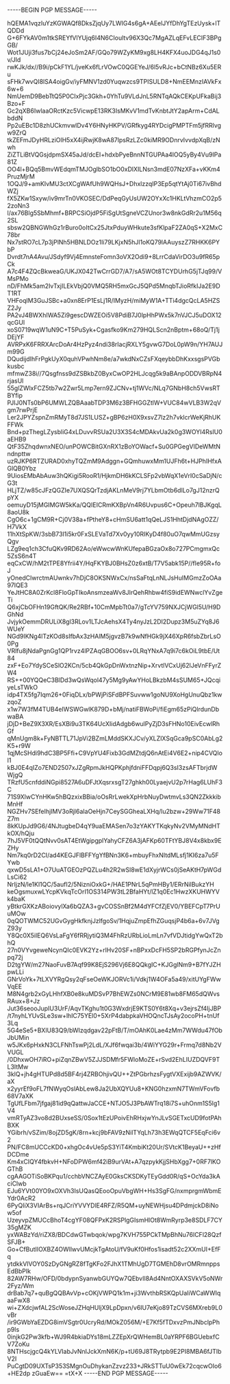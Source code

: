 -----BEGIN PGP MESSAGE-----

hQEMA1vqzIuYzKGWAQf8DksZjqUy7LWIG4s6gA+AEelJYfDhYgTEzUysk+lTQDDd
G+6FYkAV0m1tkSREYfVlYUjq6I4N6CIoultv96X3Qc7MgAZLqEFvLECIF3BPgGB/
Wot1JUji3fus7bCj24eJoSm2AF/GQo79WZyKM9xg8LH4KFX4uoJDG4qJ1s0v/JId
rwKJk/dx//B9i/pCkF1YL/jveKx6fLrVOwC0QGEYeJ/6l5vRJc+bCtNBz6Xu5ERu
sFHk7wvQI8lSA4oigGv/iyFMNV1zd0Yuqwzcs9TPISULD8+NmEEMnzIAVkFx6w+6
NmUemD9BebTtQ5P0CIxPjc3Gkh+0YhTu9VLdJnL5RNTqAQkCEKpUFkaBij3Bzo+F
Gc2qXB6IwlaaORctKzc5VicwpE13RK3IsMKvV1mdTvKnbtJtY2apArm+CdALbddN
Pp2uEBc1D8zhUCkmvwlDv4Y6HNyHKPV/GRfkyg4RYDcigPMPTFm5jfRRlvgw9ZrQ
tkZEFmJDyHRLziOlH5xX4ijRwjK8wA87lpsRzLZc0kiMR9ODnrvIvvdpXqB/zNwh
ZiZTLiBtVQGsjdpmSX45aJd/dcEI+hdxbPyeBnnNTGUPAa4lOQ5yBy4Vu9IPa81Z
OO4l+BQq5BmvWEdqmTMJOglbSO1bO0xDlXILNsn3mdE07NzXFa+vKKm4PruzMjrM
1OQJ/9+amKIvMU3ctXCgWAfUh9WQHsJ+DhxlzzqIP3Ep5qtYtAj0Ti67ivBhdWZj
fX5ZKw1Sxyw/iv9mrTn0VKOSEC/DdPeqGyUsUW2OYxXc1HKLtVhzmCO2p52zoNn3
l/ax76Blg5SbMhmf+BRPCSiOjdP5FiSgUtSgneVCZUnor3w8nkGdRr2u1M56q2SL
sbsw2QBNGWhGz1rBuro0oItCx25JtxPduyWHkute3sfKlpaF2ZA0qS+X2MxC78br
Nx7stRO7cL7p3jPlNh5HBNLDOz1Ii79LKjxN5hJl1oKQ79lAAuyszZ7RHKK6PYbP
Dvrdt7nA4Avu/JSdyf9Vj4EmnsteFomn3oVX2Odi9+8LrrCdaVirDO3u9fR65pCk
A7c4F4ZQcBkweaG/UKJX042TwCrrGD7/A7/sA5WOt8TCYDUrhG5jTJq99/VMsPMo
nD/FhMk5am2IvTxjILEkVbjQ0VMQ5RH5mxGcJ5QPd5MnqbTJioRfkIJa2E9DT1RT
VHFoqlM3GuJSBc+a0xn8ErP1EsLj1R/IMyzH/miMyW1A+TTi4dgcQcLA5HZSZ2Jy
PA2vJ4BWXhIWA5Zi9gescDWZEOi5V8PdiB7J0lpHhPWx5k7nVJCJ5uDOX12qcGUl
xoS0719wqW1uN9C+T5PuSyk+Cgasfko9Km279HQLScn2nBptm+68oQ/Tj1jDEjYF
AVRPxK6FRRXArcDoAr4HzPyz4ndi38rIacjRXLY5gvwG7DoL0pW9n/YH7AUJm99G
DQudijdIhFrPgkUyX0quhVPwhNm8e/a7wkdNxCZsFXqeybbDhKxxsgsPVGbkusbc
mfmwZ38i//7Qsgfnss9dZSBkbZ0ByxCwOP2HLJcqg5k9aBAnpODDVBRpN4rjasUl
55glZWlxFCZ5tb7w2Zwr5Lmp7ern9ZJCNv+tj1WVc/NLq7GNbH8ch5VwsRTBYfip
PJIJ0NTs0bP6UMWLZQBAaabTDP3M6z3BFHGGZtlW+VUC84wVLB3W2qVgm7rwPrjE
Ler2JPYZspnZmRMyT8d7JS1LUSZ+gBP6zH0X9xsvZ7lz2h7vklcrWeKjRhUKFFWk
Bnd+pzThegLZysbliG4xLDuvvRSUa2U3X3S4cMDAkvUa2k0g3WOYI4RsIU0aEHB9
QtF35ZhqdwnxNEO/unPOWCBitGXnRX1zBoYOWacf+Su0GPGegVIDeWMtNndnpttw
uzRJKP6RTZURAD0xhyTQZmM9Adggn+GQmhuwxMm1UJFh6t+HJPhIHfxAGlQB0Ybz
9UiosEMbAbAuw3hQKigi5RooR1/HjkmDH6kKCLSFp2vbWqX1eVrI0cSaDjN/cG3t
HLjTZ/w85cJFzQGZIe7UXQSQrTzdjAKLnMeV9rj7YLbmOtb6dlLo7gJ12nzrQpYX
oemuyD15jMGIMGW5kKa/QQIEICRmKXBpVn4R6Uvpus6C+Opeuh7lBJKgqL8aoU8k
CgO6c+1gCM9R+Cj0V38a+fPtheY8+cHmSU6att1qQeLJS1HhtDjdNAgOZZ/H7VkX
11hXtSpKW/3sbB73l1i5kr0FxSLEVaTd7Xv0yy10RIKyD4f80uO7qwMmUGzsyQgv
LZg9eq1ch3CfuQKv9RD62Ao/eWwcwWnKUfepaBGzaOx8o727PCmgmxQc5ZsS6n4T
eqCxCW/hM2tTPE8Yfrii4Y/HqFKYBJ0BHsZ0z6xtB/T7V5abk15P//fle95R+foJ
yOnedClwrctmAUwnkv7hDjC8OKSNWxCx/nsSaFtqLnNLJsHuIMGmzZoOAa97IQE3
YeJtHC8A0ZrKcl8FloGpTIkoAnsmzeaWv8JlrQehRhbw4fiS9idEWNwclYvZgeTi
Q6xjCbOFHn19GftQK/Re2RBf+10CmMpbTt0a7/gTcYV759NXJCjWGl5U/H9DGhNd
JvjykOemmDRULiX8gl3RLov1LTJcAehsX4Ty4nyJzL2DI2Dupz3M5uZYq8J6WUeY
NGd9IKNg4lTzKOd8sIfbAx3zHAlM5jgvzB7k9wNfHGk9jX46XpR6fsbZbrLsO0Pg
VRlfu8jNdaPgnGg1QP1rvz4lPZAqGBOO6sv+0LRqYNxA7q9i7c6kOiL9tbE/Ut84
zxF+Eo7YdySCeSlO2KCn/5cb4QkGpDnWxtnzNip+XrvtlVCxUj62lJeVnFFyrZW4
RS++00YQQeC3BlDd3wQsWqol47y5Mg9yAwYHoLBkzbM4sSUM65+JQcqiyeLsTWkO
idp4TX5fg7Iqm26+0FiqDLx/bPWjPiSFdBPFSuvww1goNU9XoHgUnuQbz1kwzqoZ
x1w7W3fM4TUB4eIWSWGwlK879D+bMj/natiFBWoPi/fiEgm65zPiQlrdunDbwaBA
jDjD+BeZ9X3XR/EsXBi9u3TK64UcXIidAdgb6wulPyZjD3sFHNo10EivEcwlRhGf
qMnUgm8k+FyNBTTL71JpVi2BZmLMddSKXJCv/yXLZIXSqGca9pSC0AbLg2K5+r9W
1qjMcSHdi9hdC3BP5Ffi+C9VpYU4Fixb3GdMZtdjQ6nAtEi4V6E2+nip4CVQloI1
kBJ0E4qIZo7END2507xJZgRpmJkHQPKphjfdniFFDqpj6Q3sI3zsAFTbrjdWWjgQ
TRzfU5cnfddiNGpi8527A6uDFJtXqsrxsgT27ghkh00LyaejvU2p7rHag6LUhF3C
71S9XlwCYnHKw5hBQzxixBBia/oOsRrLwekXpHrbNuyDwtmvLs3QN2ZkkkibMnHf
NGZHv7SEfeIhjIMV3oRjl6aIaOeHjn7CeySGGheaLXHq/lu2bzw+29Ww71F48Z7m
8kKUpJd9G6/4NJtugbeD4qY9uaEMASen7o3zYAKYTKqkyNv2VMyMNdHTkOX/hQju
7hJ5VF0tQQtNvv0sAT4EtWgipgplYahyCFZ6A3jAFKp60TFtYBJ8V4x8kbx9EZHy
Nm7kq0rD2CI/ad4KEGJFlBFFYgYfBNn3K6+mbuyFhxNItdMLsfj1KI6za7u5FYwb
qxwD5sLA1+O7UuATGEOzPQZLu4h2R2wSl8wE1dXyjrWCs0jSeAKtH7pWGdLsCi62
NrIjzN/le1Kl1QC/5aufI2/5NizniOxkG+/HAE1PNrL5qPmHBy1/ERrNilBukzYH
keOgsmuxwLYcpKVkqTcOrI1OS314PW3tL2BfaHYt/lZ1q0Ec1HwzXKUHWYVk4baK
yBtkrGXKzABoiovylXa6bQZA3+gvCOSSnBf2M4dYFCfZjEV0/YBEFCpT7PrUuMOw
0qQOTWMC52UGvGygHkfknjJzlfgoSv/1HqjuZmpEfhZGuqsjP4b6a+6v7JVgZ93y
Y8Qc0X5ilEQ6VsLaFgY6fRRjytiQ3M4FhRzURbLioLmLn7vfVDJtidgYwQxT2bhQ
27n0VYvgeweNcynQIc0EVK2Yz+rlHv20SF+nBPxxDcFH5SP2bRGPfynJcZnpq72j
D2tgYW/m27NaoFuvB7Aqf99K8EjS296Vj6E8QQkgIC+KJGglNm9+B7fYJZHpwLLi
GNrVoYk+7tLXVYRgQsy2qFseOeWKJORVc1i/Vdkj1W4OFa5a49/xitUYgFWwVqEE
M8N4grb2xGyLHhfXB0e8kuMDSvP7BhEWZs0NCrM9E81wb8FM65dQWvsRAux+8+Jz
Jut36seooJupIU3UrF/AqvTKghu1t0G3WxdrjE9KTS0Y6t8Xq+v3ejrsZf4IjJBP
/t7nyhLYUvSLe3sw+lhIC75YEl0+5XrP4dabpkaVHOQncTJsAy2ocoPH+tnUf3Lq
5G4eSe5+BXlU83Q9/bWIzqdgav22pFtB/T/mOAhK0Lae4zMm7WWdu47fObJbUMin
w5JKx6pHxkN3CLFNhTswPj2LdL/XJf6fwqai3b/4WiYYG29r+Frmq7d8Nb2VVUGL
/0DhxwOH7iRO+piZqnZBwV5ZJJSDMfr5FWloMoZE+rSvd2EhLIUZDQVF9TL3ItMw
3klQ+jh4gHTUPd8d5BF4rj4ZRBOhjivQU++ZtPGbrhzsFygtVXExijb9AZWVK/aX
x2yyrEf9oFL7fNWyqOslAbLew8Ja2UbXQYUu8+KNG0hzxmN7TWmVFovfb68V7aXK
TgUfLFbm7jfgaj81id9qQattwJaCCE+NTJO5J3PbAWTrq18i7S+uhOnm1S5lg1V4
vmRTyAZ3vo8d2BUxseSS/0Sox1tEzUPoivEhRHxjwYnJLvSGETxcUD9fotPAhBXK
YGibrh/vSZim/8ojZD5gK/8rn+kcj9bFAV9zNilTYqLh73h3EWqQTCF5EqFci6v2
PN/FC8mUCCcKD0+xhgOc4vUe5pS3YiT4KmbiKt20Ur/SVtcK1BeyaU++zHfDCDme
Km4xCIQY4fbkvH+NFoDPW6mf42iB9urVAt+A7qzpykKjjSHbXgg7+0RF7lKOGThB
cgAAGOTiSoBKPqu1/cchbVNCZAyE0GksCKSDKyTEyGdd0R/qS+OcYda3kAciClwb
EJu6YVt00YO9xOXVh3IsUQasQEooOpuVbgWH+Hs3SgFG/nxmprgmWbmEYdr0AcR2
6PyQIiX3VIArBs+rqJCriYVVYDlE4RFZ/R5QM+uyNEWHjsu4DPdmjckD8iNow5of
UzeyvpZMUCcBhoT4cgYF08QFPxK2RSPlgGIsmHlOt8WmRyrp3e8SDLF7CY35gMZK
yxWABzYd/riZX8/BDCdwGTwbqok/wpg7KVH755PCkTMpBhNu76lCFl28QzfSFJB+
Go+CfButIIOXBZ4OWllwvUMcjkTgAtoU/fV9uKf0Hfos1isadt52c2XXmUI+EfFq
ytdkkVlVOY0SzDyGNgRZ8fTgKFo2FJhX1TMhUgD7TGMEhD8vrOMRmnppsEdBbPIk
82AW7RHw/OFD/0bdypnSyanwbGUYQw7QEbvIl8Ad4NntOXAXSVkV5oNWr2Fyz/Wm
drBab7q7+quBgQQBAvVp+cOKjVWPQ1k1m+ji3WvthbRSKQpUaIiWCaWWIqaaFwX8
wi+ZXdcjwfAL2ScWoseJZHqHUljX9LpDpxn/v6IU7eKjo89TzCVS6MXreb9L0vBr
/ir9GWbYaEZDG8imVSgtr0UcryRd/MOkZ056M/+E7Kf5fTDxvzPmJNbclpPhp9ls
0injkG2Pw3kfb+WJ9R4bkiaDYs18mLZZEpXrQWHemBL0aYRPF6BGUebxfCV7ZoKu
8NTHscjgcQ4kYLVIabJvNnIJckXmN6K/p+tU69J8TRytpb9E2PI8MBA6fJTIbV2I
PuCgtD09UXTsP353SMgnOuDhykanZzvz233+JRkSTTuU0wEk72cqcwOIo6+HE2dp
zGuaEw==
=tX+X
-----END PGP MESSAGE-----
